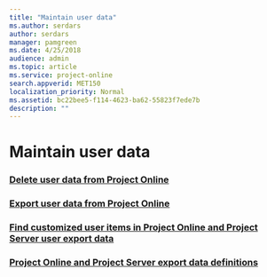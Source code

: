 ```yaml
---
title: "Maintain user data"
ms.author: serdars
author: serdars
manager: pamgreen
ms.date: 4/25/2018
audience: admin
ms.topic: article
ms.service: project-online
search.appverid: MET150
localization_priority: Normal
ms.assetid: bc22bee5-f114-4623-ba62-55823f7ede7b
description: ""
---
```


# Maintain user data

### [Delete user data from Project Online](delete-user-data-from-project-online.md)
### [Export user data from Project Online](export-user-data-from-project-online.md)
### [Find customized user items in Project Online and Project Server user export data](find-customized-user-items-in-project-online-and-project-server-user-export-data.md)
### [Project Online and Project Server export data definitions](project-online-and-project-server-export-data-definitions.md)
  

